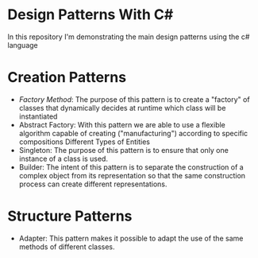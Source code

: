 # Design Patterns With C#
In this repository I'm demonstrating the main design patterns using the c# language

# Creation Patterns
- *Factory Method*: The purpose of this pattern is to create a "factory" of classes that dynamically decides at runtime which class will be instantiated
- Abstract Factory: With this pattern we are able to use a flexible algorithm capable of creating ("manufacturing") according to specific compositions Different Types of Entities
- Singleton: The purpose of this pattern is to ensure that only one instance of a class is used.
- Builder: The intent of this pattern is to separate the construction of a complex object from its representation so that the same construction process can create different representations.

# Structure Patterns
- Adapter: This pattern makes it possible to adapt the use of the same methods of different classes.
